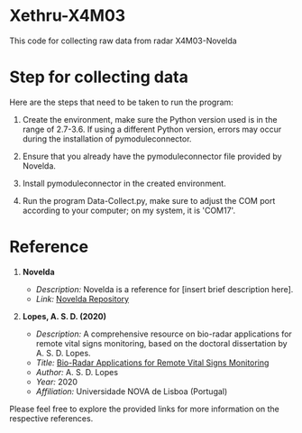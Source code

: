 # Xethru-X4M03
This code for collecting raw data from radar X4M03-Novelda
# Step for collecting data 
Here are the steps that need to be taken to run the program:

1. Create the environment, make sure the Python version used is in the range of 2.7-3.6. If using a different Python version, errors may occur during the installation of pymoduleconnector.
   
2. Ensure that you already have the pymoduleconnector file provided by Novelda.

3. Install pymoduleconnector in the created environment.

4. Run the program Data-Collect.py, make sure to adjust the COM port according to your computer; on my system, it is 'COM17'.

# Reference
1. **Novelda**
   - *Description:* Novelda is a reference for [insert brief description here].
   - *Link:* [Novelda Repository](https://github.com/novelda)

2. **Lopes, A. S. D. (2020)**
   - *Description:* A comprehensive resource on bio-radar applications for remote vital signs monitoring, based on the doctoral dissertation by A. S. D. Lopes.
   - *Title:* [Bio-Radar Applications for Remote Vital Signs Monitoring](https://search.proquest.com/openview/f48e8453a1491ccbac11c5224f2cc45f/1?pq-origsite=gscholar&cbl=2026366&diss=y)
   - *Author:* A. S. D. Lopes
   - *Year:* 2020
   - *Affiliation:* Universidade NOVA de Lisboa (Portugal)

Please feel free to explore the provided links for more information on the respective references.
